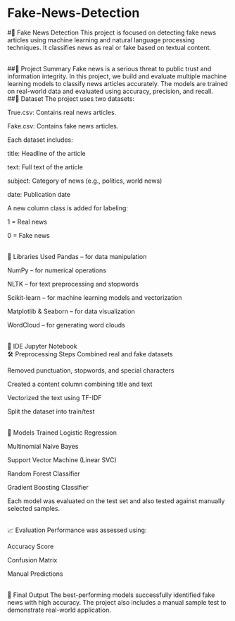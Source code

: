 # Fake-News-Detection

#📰 Fake News Detection
This project is focused on detecting fake news articles using machine learning and natural language processing techniques. It classifies news as real or fake based on textual content.

<br>
##📌 Project Summary
Fake news is a serious threat to public trust and information integrity. In this project, we build and evaluate multiple machine learning models to classify news articles accurately. The models are trained on real-world data and evaluated using accuracy, precision, and recall.

<br>
##📂 Dataset
The project uses two datasets:

True.csv: Contains real news articles.

Fake.csv: Contains fake news articles.

Each dataset includes:

title: Headline of the article

text: Full text of the article

subject: Category of news (e.g., politics, world news)

date: Publication date

A new column class is added for labeling:

1 = Real news

0 = Fake news

<br>
🧰 Libraries Used
Pandas – for data manipulation

NumPy – for numerical operations

NLTK – for text preprocessing and stopwords

Scikit-learn – for machine learning models and vectorization

Matplotlib & Seaborn – for data visualization

WordCloud – for generating word clouds

<br>
🧪 IDE
Jupyter Notebook

<br>
🛠️ Preprocessing Steps
Combined real and fake datasets

Removed punctuation, stopwords, and special characters

Created a content column combining title and text

Vectorized the text using TF-IDF

Split the dataset into train/test

<br>
🤖 Models Trained
Logistic Regression

Multinomial Naive Bayes

Support Vector Machine (Linear SVC)

Random Forest Classifier

Gradient Boosting Classifier

Each model was evaluated on the test set and also tested against manually selected samples.

<br>
📈 Evaluation
Performance was assessed using:

Accuracy Score

Confusion Matrix

Manual Predictions

<br>
🏁 Final Output
The best-performing models successfully identified fake news with high accuracy. The project also includes a manual sample test to demonstrate real-world application.
